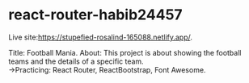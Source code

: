 # react-router-habib24457
Live site:https://stupefied-rosalind-165088.netlify.app/. 

Title: Football Mania. 
About: This project is about showing the football teams and the details of a specific team.  
->Practicing: React Router, ReactBootstrap, Font Awesome.
